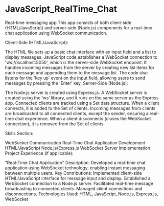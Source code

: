 # JavaScript_RealTime_Chat
Real-time messaging app
This app consists of both client-side (HTML/JavaScript) and server-side (Node.js) components for a real-time chat application using WebSocket communication.

Client-Side (HTML/JavaScript):

The HTML file sets up a basic chat interface with an input field and a list to display messages.
JavaScript code establishes a WebSocket connection to 'ws://localhost:5050', which is the server-side WebSocket endpoint.
It handles incoming messages from the server by creating new list items for each message and appending them to the message list.
The code also listens for the 'key up' event on the input field, allowing users to send messages by pressing the 'Enter' key.
Server-Side (Node.js):

The Node.js server is created using Express.js.
A WebSocket server is created using the 'ws' library, and it runs on the same server as the Express app.
Connected clients are tracked using a Set data structure.
When a client connects, it is added to the Set of clients.
Incoming messages from clients are broadcasted to all connected clients, except the sender, ensuring a real-time chat experience.
When a client disconnects (closes the WebSocket connection), it is removed from the Set of clients.

Skills Section:

WebSocket Communication
Real-Time Chat Application Development
HTML/JavaScript
Node.js/Express.js
WebSocket Server Implementation
Project Experience (if applicable):

"Real-Time Chat Application"
Description: Developed a real-time chat application using WebSocket technology, enabling instant messaging between multiple users.
Key Contributions:
Implemented client-side HTML/JavaScript interface for message input and display.
Established a WebSocket connection to a Node.js server.
Facilitated real-time message broadcasting to connected clients.
Managed client connections and disconnections.
Technologies Used: HTML, JavaScript, Node.js, Express.js, WebSocket
